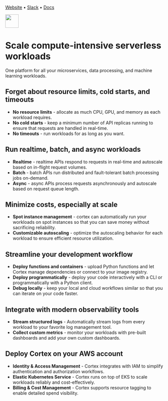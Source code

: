 [Website](https://www.cortex.dev) • [Slack](https://community.cortex.dev) • [Docs](https://docs.cortex.dev)

<img src='https://s3-us-west-2.amazonaws.com/cortex-public/logo.png' height='42'>

# Scale compute-intensive serverless workloads

One platform for all your microservices, data processing, and machine learning workloads.

## Forget about resource limits, cold starts, and timeouts

* **No resource limits** - allocate as much CPU, GPU, and memory as each workload requires.
* **No cold starts** - keep a minimum number of API replicas running to ensure that requests are handled in real-time.
* **No timeouts** - run workloads for as long as you want.

## Run realtime, batch, and async workloads

* **Realtime** - realtime APIs respond to requests in real-time and autoscale based on in-flight request volumes.
* **Batch** - batch APIs run distributed and fault-tolerant batch processing jobs on-demand.
* **Async** - async APIs process requests asynchronously and autoscale based on request queue length.

## Minimize costs, especially at scale

* **Spot instance management** - cortex can automatically run your workloads on spot instances so that you can save money without sacrificing reliability.
* **Customizable autoscaling** - optimize the autoscaling behavior for each workload to ensure efficient resource utilization.

## Streamline your development workflow

* **Deploy functions and containers** - upload Python functions and let Cortex manage dependencies or connect to your image registry.
* **Deploy programmatically** - deploy your code interactively with a CLI or programmatically with a Python client.
* **Debug locally** - keep your local and cloud workflows similar so that you can iterate on your code faster.

## Integrate with modern observability tools

* **Stream structured logs** - Automatically stream logs from every workload to your favorite log management tool.
* **Collect custom metrics** - monitor your workloads with pre-built dashboards and add your own custom dashboards.

## Deploy Cortex on your AWS account

* **Identity & Access Management** - Cortex integrates with IAM to simplify authentication and authorization worklfows.
* **Elastic Kubernetes Service** - Cortex runs on top of EKS to scale workloads reliably and cost-effectively.
* **Billing & Cost Management** - Cortex supports resource tagging to enable detailed spend visibility.
